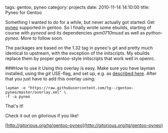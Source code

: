 tags: gentoo, pyneo
category: projects
date: 2010-11-14 14:10:00
title: Pyneo for Gentoo


Something I wanted to do for a while, but never actually got started: Get [pyneo](http://www.pyneo.org) supported in gentoo.
So I finally wrote some ebuilds, starting of course with *pyneod* and its dependencies *gsm0710muxd* as well as *python-pyneo*.
More to follow soon.

The packages are based on the 1.32 tag in pyneo's git and pretty much identical to upstream, with the exception of the initscripts.
My ebuilds replace them by proper gentoo-style initscripts that work well in openrc.

###How to use it
Using this overlay is easy.
Make sure you have layman installed, using the *git* USE-flag, and set up, e.g. as [described here](http://www.gentoo.org/proj/en/overlays/userguide.xml).
After that you just have to add this overlay using:

	layman -o "https://raw.githubusercontent.com/tg--/gentoo-pyneo/master/overlay.xml" \
	-f -a pyneo

That's it!

Check it out on gitorious if you like!

[http://gitorious.org/tg/gentoo-pyneo](http://gitorious.org/tg/gentoo-pyneo)
